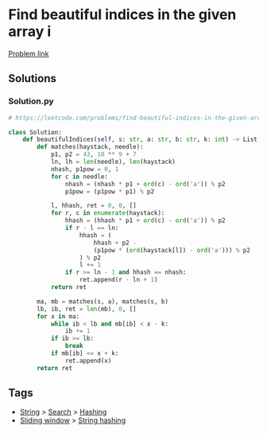 # Find beautiful indices in the given array i

[Problem link](https://leetcode.com/problems/find-beautiful-indices-in-the-given-array-i/)

## Solutions


### Solution.py
```py
# https://leetcode.com/problems/find-beautiful-indices-in-the-given-array-i/

class Solution:
    def beautifulIndices(self, s: str, a: str, b: str, k: int) -> List[int]:
        def matches(haystack, needle):
            p1, p2 = 43, 10 ** 9 + 7
            ln, lh = len(needle), len(haystack)
            nhash, p1pow = 0, 1
            for c in needle:
                nhash = (nhash * p1 + ord(c) - ord('a')) % p2
                p1pow = (p1pow * p1) % p2

            l, hhash, ret = 0, 0, []
            for r, c in enumerate(haystack):
                hhash = (hhash * p1 + ord(c) - ord('a')) % p2
                if r - l == ln:
                    hhash = (
                        hhash + p2 -
                        (p1pow * (ord(haystack[l]) - ord('a'))) % p2
                    ) % p2
                    l += 1
                if r >= ln - 1 and hhash == nhash:
                    ret.append(r - ln + 1)
            return ret

        ma, mb = matches(s, a), matches(s, b)
        lb, ib, ret = len(mb), 0, []
        for x in ma:
            while ib < lb and mb[ib] < x - k:
                ib += 1
            if ib >= lb:
                break
            if mb[ib] <= x + k:
                ret.append(x)
        return ret
```
## Tags

* [String](/Collections/string.md#string) > [Search](/Collections/string.md#search) > [Hashing](/Collections/string.md#hashing)
* [Sliding window](/Collections/sliding-window.md#sliding-window) > [String hashing](/Collections/sliding-window.md#string-hashing)
